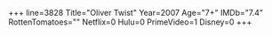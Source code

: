 +++
line=3828
Title="Oliver Twist"
Year=2007
Age="7+"
IMDb="7.4"
RottenTomatoes=""
Netflix=0
Hulu=0
PrimeVideo=1
Disney=0
+++

